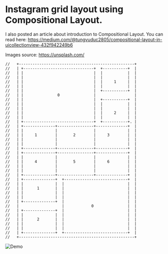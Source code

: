 # Instagram grid layout using Compositional Layout.
I also posted an article about introduction to Compositional Layout. You can read here:
https://medium.com/@tungvuduc2805/compositional-layout-in-uicollectionview-432f942249b6

Images source: https://unsplash.com/

    //   +---------------------------------------------------+
    //   | +-------------------------------+  +-----------+  |
    //   | |                               |  |           |  |
    //   | |                               |  |           |  |
    //   | |                               |  |     1     |  |
    //   | |                               |  |           |  |
    //   | |                               |  +-----------+  |
    //   | |               0               |                 |
    //   | |                               |  +-----------+  |
    //   | |                               |  |           |  |
    //   | |                               |  |           |  |
    //   | |                               |  |     2     |  |
    //   | |                               |  |           |  |
    //   | +-------------------------------+  +-----------+. |
    //   | +--------------+----------------+--------------+  |
    //   | |              |                |              |  |
    //   | |     1        |       2        |     3        |  |
    //   | |              |                |              |  |
    //   | |              |                |              |  |
    //   | +--------------+----------------+--------------+  |
    //   | +--------------+----------------+--------------+  |
    //   | |              |                |              |  |
    //   | |     4        |       5        |     6        |  |
    //   | |              |                |              |  |
    //   | |              |                |              |  |
    //   | +--------------+----------------+--------------+  |
    //   | +--------------+  +----------------------------+  |
    //   | |              |  |                            |  |
    //   | |      1       |  |                            |  |
    //   | |              |  |                            |  |
    //   | |              |  |                            |  |
    //   | +--------------+  |                            |  |
    //   |                   |            0               |  |
    //   | +--------------+  |                            |  |
    //   | |              |  |                            |  |
    //   | |      2       |  |                            |  |
    //   | |              |  |                            |  |
    //   | |              |  |                            |  |
    //   | +--------------+  +----------------------------+  |
    //   +---------------------------------------------------+


![Demo](screenshot.png)
